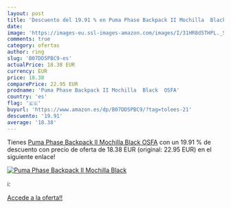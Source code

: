 ```yaml
---
layout: post
title: 'Descuento del 19.91 % en Puma Phase Backpack II Mochilla  Black  '
date: 
image: 'https://images-eu.ssl-images-amazon.com/images/I/31HR8d5THPL._SL200_.jpg'
comments: true
category: ofertas
author: ring
slug: 'B07DD5PBC9-es'
actualPrice: 18.38 EUR
currency: EUR
price: 18.38
comparePrice: 22.95 EUR
prodname: 'Puma Phase Backpack II Mochilla  Black  OSFA'
country: 'es'
flag: '🇪🇸'
buyurl: 'https://www.amazon.es/dp/B07DD5PBC9/?tag=tolees-21'
descuento: '19.91'
average: '18.38'
---
```


Tienes [Puma Phase Backpack II Mochilla  Black  OSFA](https://www.amazon.es/dp/B07DD5PBC9/?tag=tolees-21) con un 19.91 % de descuento con precio de oferta de 18.38 EUR (original: 22.95 EUR) en el siguiente enlace!

[![Puma Phase Backpack II Mochilla  Black  ](https://images-eu.ssl-images-amazon.com/images/I/31HR8d5THPL._SL200_.jpg)](https://www.amazon.es/dp/B07DD5PBC9/?tag=tolees-21)

ℹ️:


[Accede a la oferta!!](https://www.amazon.es/dp/B07DD5PBC9/?tag=tolees-21)
